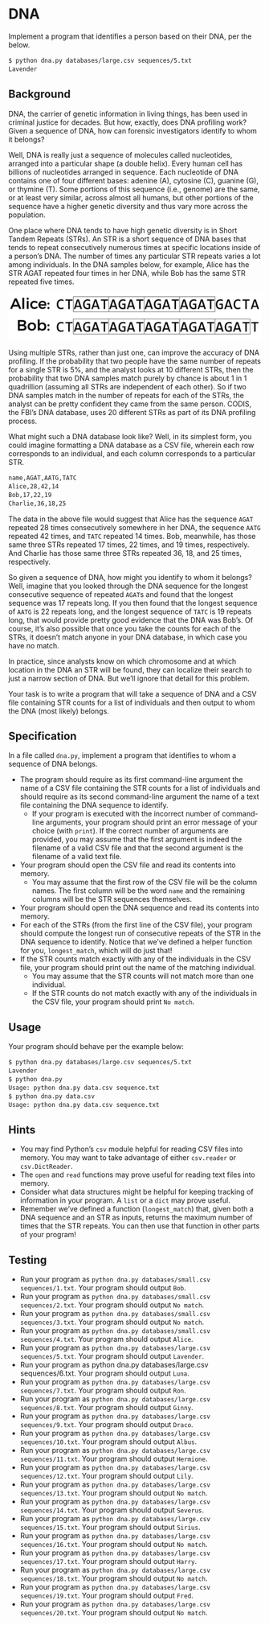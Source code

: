 # DNA

Implement a program that identifies a person based on their DNA, per the below.

```sh
$ python dna.py databases/large.csv sequences/5.txt
Lavender
```

## Background

DNA, the carrier of genetic information in living things, has been used in criminal justice for decades. But how, exactly, does DNA profiling work? Given a sequence of DNA, how can forensic investigators identify to whom it belongs?

Well, DNA is really just a sequence of molecules called nucleotides, arranged into a particular shape (a double helix). Every human cell has billions of nucleotides arranged in sequence. Each nucleotide of DNA contains one of four different bases: adenine (A), cytosine (C), guanine (G), or thymine (T). Some portions of this sequence (i.e., genome) are the same, or at least very similar, across almost all humans, but other portions of the sequence have a higher genetic diversity and thus vary more across the population.

One place where DNA tends to have high genetic diversity is in Short Tandem Repeats (STRs). An STR is a short sequence of DNA bases that tends to repeat consecutively numerous times at specific locations inside of a person’s DNA. The number of times any particular STR repeats varies a lot among individuals. In the DNA samples below, for example, Alice has the STR AGAT repeated four times in her DNA, while Bob has the same STR repeated five times.

![Alt text](../../../photo/strs.png)

Using multiple STRs, rather than just one, can improve the accuracy of DNA profiling. If the probability that two people have the same number of repeats for a single STR is 5%, and the analyst looks at 10 different STRs, then the probability that two DNA samples match purely by chance is about 1 in 1 quadrillion (assuming all STRs are independent of each other). So if two DNA samples match in the number of repeats for each of the STRs, the analyst can be pretty confident they came from the same person. CODIS, the FBI’s DNA database, uses 20 different STRs as part of its DNA profiling process.

What might such a DNA database look like? Well, in its simplest form, you could imagine formatting a DNA database as a CSV file, wherein each row corresponds to an individual, and each column corresponds to a particular STR.

```txt
name,AGAT,AATG,TATC
Alice,28,42,14
Bob,17,22,19
Charlie,36,18,25
```

The data in the above file would suggest that Alice has the sequence `AGAT` repeated 28 times consecutively somewhere in her DNA, the sequence `AATG` repeated 42 times, and `TATC` repeated 14 times. Bob, meanwhile, has those same three STRs repeated 17 times, 22 times, and 19 times, respectively. And Charlie has those same three STRs repeated 36, 18, and 25 times, respectively.

So given a sequence of DNA, how might you identify to whom it belongs? Well, imagine that you looked through the DNA sequence for the longest consecutive sequence of repeated `AGAT`s and found that the longest sequence was 17 repeats long. If you then found that the longest sequence of `AATG` is 22 repeats long, and the longest sequence of `TATC` is 19 repeats long, that would provide pretty good evidence that the DNA was Bob’s. Of course, it’s also possible that once you take the counts for each of the STRs, it doesn’t match anyone in your DNA database, in which case you have no match.

In practice, since analysts know on which chromosome and at which location in the DNA an STR will be found, they can localize their search to just a narrow section of DNA. But we’ll ignore that detail for this problem.

Your task is to write a program that will take a sequence of DNA and a CSV file containing STR counts for a list of individuals and then output to whom the DNA (most likely) belongs.

## Specification

In a file called `dna.py`, implement a program that identifies to whom a sequence of DNA belongs.

- The program should require as its first command-line argument the name of a CSV file containing the STR counts for a list of individuals and should require as its second command-line argument the name of a text file containing the DNA sequence to identify.
  - If your program is executed with the incorrect number of command-line arguments, your program should print an error message of your choice (with `print`). If the correct number of arguments are provided, you may assume that the first argument is indeed the filename of a valid CSV file and that the second argument is the filename of a valid text file.
- Your program should open the CSV file and read its contents into memory.
  - You may assume that the first row of the CSV file will be the column names. The first column will be the word `name` and the remaining columns will be the STR sequences themselves.
- Your program should open the DNA sequence and read its contents into memory.
- For each of the STRs (from the first line of the CSV file), your program should compute the longest run of consecutive repeats of the STR in the DNA sequence to identify. Notice that we’ve defined a helper function for you, `longest_match`, which will do just that!
- If the STR counts match exactly with any of the individuals in the CSV file, your program should print out the name of the matching individual.
  - You may assume that the STR counts will not match more than one individual.
  - If the STR counts do not match exactly with any of the individuals in the CSV file, your program should print `No match`.

## Usage

Your program should behave per the example below:

```sh
$ python dna.py databases/large.csv sequences/5.txt
Lavender
$ python dna.py
Usage: python dna.py data.csv sequence.txt
$ python dna.py data.csv
Usage: python dna.py data.csv sequence.txt
```

## Hints

- You may find Python’s `csv` module helpful for reading CSV files into memory. You may want to take advantage of either `csv.reader` or `csv.DictReader`.
- The `open` and `read` functions may prove useful for reading text files into memory.
- Consider what data structures might be helpful for keeping tracking of information in your program. A `list` or a `dict` may prove useful.
- Remember we’ve defined a function (`longest_match`) that, given both a DNA sequence and an STR as inputs, returns the maximum number of times that the STR repeats. You can then use that function in other parts of your program!

## Testing

- Run your program as `python dna.py databases/small.csv sequences/1.txt`. Your program should output `Bob`.
- Run your program as `python dna.py databases/small.csv sequences/2.txt`. Your program should output `No match`.
- Run your program as `python dna.py databases/small.csv sequences/3.txt`. Your program should output `No match`.
- Run your program as `python dna.py databases/small.csv sequences/4.txt`. Your program should output `Alice`.
- Run your program as `python dna.py databases/large.csv sequences/5.txt`. Your program should output `Lavender`.
- Run your program as python dna.py databases/large.csv sequences/6.txt. Your program should output `Luna`.
- Run your program as `python dna.py databases/large.csv sequences/7.txt`. Your program should output `Ron`.
- Run your program as `python dna.py databases/large.csv sequences/8.txt`. Your program should output `Ginny`.
- Run your program as `python dna.py databases/large.csv sequences/9.txt`. Your program should output `Draco`.
- Run your program as `python dna.py databases/large.csv sequences/10.txt`. Your program should output `Albus`.
- Run your program as `python dna.py databases/large.csv sequences/11.txt`. Your program should output `Hermione`.
- Run your program as `python dna.py databases/large.csv sequences/12.txt`. Your program should output `Lily`.
- Run your program as `python dna.py databases/large.csv sequences/13.txt`. Your program should output `No match`.
- Run your program as `python dna.py databases/large.csv sequences/14.txt`. Your program should output `Severus`.
- Run your program as `python dna.py databases/large.csv sequences/15.txt`. Your program should output `Sirius`.
- Run your program as `python dna.py databases/large.csv sequences/16.txt`. Your program should output `No match`.
- Run your program as `python dna.py databases/large.csv sequences/17.txt`. Your program should output `Harry`.
- Run your program as `python dna.py databases/large.csv sequences/18.txt`. Your program should output `No match`.
- Run your program as `python dna.py databases/large.csv sequences/19.txt`. Your program should output `Fred`.
- Run your program as `python dna.py databases/large.csv sequences/20.txt`. Your program should output `No match`.